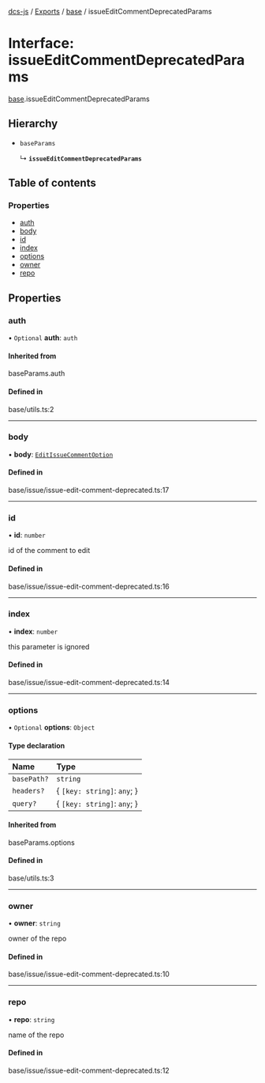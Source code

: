 [dcs-js](../README.md) / [Exports](../modules.md) / [base](../modules/base.md) / issueEditCommentDeprecatedParams

# Interface: issueEditCommentDeprecatedParams

[base](../modules/base.md).issueEditCommentDeprecatedParams

## Hierarchy

- `baseParams`

  ↳ **`issueEditCommentDeprecatedParams`**

## Table of contents

### Properties

- [auth](base.issueEditCommentDeprecatedParams.md#auth)
- [body](base.issueEditCommentDeprecatedParams.md#body)
- [id](base.issueEditCommentDeprecatedParams.md#id)
- [index](base.issueEditCommentDeprecatedParams.md#index)
- [options](base.issueEditCommentDeprecatedParams.md#options)
- [owner](base.issueEditCommentDeprecatedParams.md#owner)
- [repo](base.issueEditCommentDeprecatedParams.md#repo)

## Properties

### <a id="auth" name="auth"></a> auth

• `Optional` **auth**: `auth`

#### Inherited from

baseParams.auth

#### Defined in

base/utils.ts:2

___

### <a id="body" name="body"></a> body

• **body**: [`EditIssueCommentOption`](base.EditIssueCommentOption.md)

#### Defined in

base/issue/issue-edit-comment-deprecated.ts:17

___

### <a id="id" name="id"></a> id

• **id**: `number`

id of the comment to edit

#### Defined in

base/issue/issue-edit-comment-deprecated.ts:16

___

### <a id="index" name="index"></a> index

• **index**: `number`

this parameter is ignored

#### Defined in

base/issue/issue-edit-comment-deprecated.ts:14

___

### <a id="options" name="options"></a> options

• `Optional` **options**: `Object`

#### Type declaration

| Name | Type |
| :------ | :------ |
| `basePath?` | `string` |
| `headers?` | { `[key: string]`: `any`;  } |
| `query?` | { `[key: string]`: `any`;  } |

#### Inherited from

baseParams.options

#### Defined in

base/utils.ts:3

___

### <a id="owner" name="owner"></a> owner

• **owner**: `string`

owner of the repo

#### Defined in

base/issue/issue-edit-comment-deprecated.ts:10

___

### <a id="repo" name="repo"></a> repo

• **repo**: `string`

name of the repo

#### Defined in

base/issue/issue-edit-comment-deprecated.ts:12
